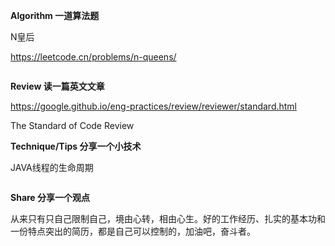 **Algorithm 一道算法题**

N皇后

https://leetcode.cn/problems/n-queens/

```java

```



**Review 读一篇英文文章**

https://google.github.io/eng-practices/review/reviewer/standard.html

The Standard of Code Review





**Technique/Tips 分享一个小技术**

JAVA线程的生命周期

```java

```





**Share 分享一个观点**

从来只有只自己限制自己，境由心转，相由心生。好的工作经历、扎实的基本功和一份特点突出的简历，都是自己可以控制的，加油吧，奋斗者。
